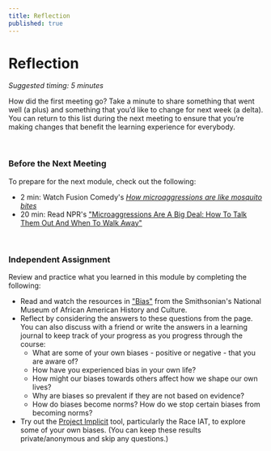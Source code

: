```yaml
---
title: Reflection
published: true
---
```


# Reflection
_Suggested timing: 5 minutes_

How did the first meeting go? Take a minute to share something that went well (a plus) and something that you’d like to change for next week (a delta). You can return to this list during the next meeting to ensure that you’re making changes that benefit the learning experience for everybody.

<br>

### Before the Next Meeting

To prepare for the next module, check out the following:

* 2 min: Watch Fusion Comedy's [*How microaggressions are like mosquito bites*](https://www.youtube.com/watch?v=hDd3bzA7450)
* 20 min: Read NPR's ["Microaggressions Are A Big Deal: How To Talk Them Out And When To Walk Away"](https://www.npr.org/2020/06/08/872371063/microaggressions-are-a-big-deal-how-to-talk-them-out-and-when-to-walk-away) 

<br>

### Independent Assignment

Review and practice what you learned in this module by completing the following:

* Read and watch the resources in ["Bias"](https://nmaahc.si.edu/learn/talking-about-race/topics/bias) from the Smithsonian's National Museum of African American History and Culture.
* Reflect by considering the answers to these questions from the page. You can also discuss with a friend or write the answers in a learning journal to keep track of your progress as you progress through the course:
  * What are some of your own biases - positive or negative - that you are aware of?
  * How have you experienced bias in your own life?
  * How might our biases towards others affect how we shape our own lives?
  * Why are biases so prevalent if they are not based on evidence?
  * How do biases become norms? How do we stop certain biases from becoming norms?
* Try out the [Project Implicit](https://implicit.harvard.edu/implicit/) tool, particularly the Race IAT, to explore some of your own biases. (You can keep these results private/anonymous and skip any questions.)
